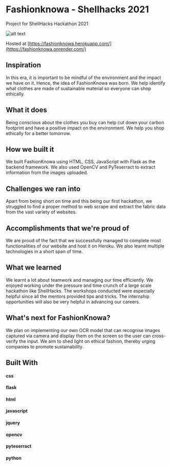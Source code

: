 # Fashionknowa - Shellhacks 2021



Project for ShellHacks Hackathon 2021


![alt text](https://github.com/aditirao7/shellhacks/blob/main/shellhacks/static/img/favicon.png)



Hosted at [https://fashionknowa.herokuapp.com/](https://fashionknowa.onrender.com/)



## Inspiration

In this era, it is important to be mindful of the environment and the impact we have on it. Hence, the idea of FashionKnowa was born. We help identify what clothes are made of sustainable material so everyone can shop ethically.





## What it does

Being conscious about the clothes you buy can help cut down your carbon footprint and have a positive impact on the environment. We help you shop ethically for a better tomorrow.



## How we built it

We built FashionKnowa using HTML, CSS, JavaScript with Flask as the backend framework. We also used OpenCV and PyTeserract to extract information from the images uploaded.



## Challenges we ran into

Apart from being short on time and this being our first hackathon, we struggled to find a proper method to web scrape and extract the fabric data from the vast variety of websites.



## Accomplishments that we're proud of

We are proud of the fact that we successfully managed to complete most functionalities of our website and host it on Heroku. We also learnt multiple technologies in a short span of time.



## What we learned

We learnt a lot about teamwork and managing our time efficiently. We enjoyed working under the pressure and time crunch of a large scale hackathon like ShellHacks. The workshops conducted were especially helpful since all the mentors provided tips and tricks. The internship opportunities will also be very helpful in advancing our careers.


## What's next for FashionKnowa?

We plan on implementing our own OCR model that can recognise images captured via camera and display them on the screen so the user can cross-verify the input. We aim to shed light on ethical fashion, thereby urging companies to promote sustainability.



## Built With

#### css
#### flask
#### html
#### javascript
#### jquery
#### opencv
#### pyteserract
#### python
